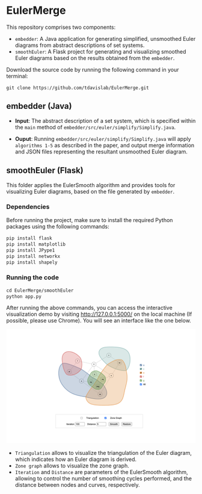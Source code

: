 # EulerMerge


This repository comprises two components:

- `embedder`: A Java application for generating simplified, unsmoothed Euler diagrams from abstract descriptions of set systems.
- `smoothEuler`: A Flask project for generating and visualizing smoothed Euler diagrams based on the results obtained from the `embedder`.


Download the source code by running the following command in your terminal:

```
git clone https://github.com/tdavislab/EulerMerge.git
```


## embedder (Java)

* **Input**: The abstract description of a set system, which is specified within the `main` method of `embedder/src/euler/simplify/Simplify.java`.

* **Ouput**: Running `embedder/src/euler/simplify/Simplify.java` will apply `algorithms 1-5` as described in the paper, and output merge information and JSON files representing the resultant unsmoothed Euler diagram.

## smoothEuler (Flask)
This folder applies the EulerSmooth algorithm and provides tools for visualizing Euler diagrams, based on the file generated by `embedder`.

### Dependencies
Before running the project, make sure to install the required Python packages using the following commands:

```
pip install flask
pip install matplotlib
pip install JPype1
pip install networkx
pip install shapely
```

### Running the code
```
cd EulerMerge/smoothEuler
python app.py
```
After running the above commands, you can access the interactive visualization demo by visiting http://127.0.0.1:5000/ on the local machine (If possible, please use Chrome). You will see an interface like the one below.

![interface](./smoothEuler/interface.png)


* `Triangulation` allows to visualize the triangulation of the Euler diagram, which indicates how an Euler diagram is derived.
* `Zone graph` allows to visualize the zone graph.
* `Iteration` and `Distance` are parameters of the EulerSmooth algorithm, allowing to control the number of smoothing cycles performed, and the distance between nodes and curves, respectively.
